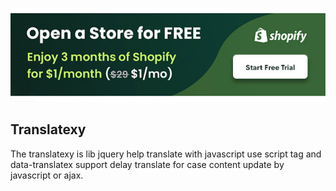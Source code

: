 [<img src="https://github.com/magepow/themeforest/blob/master/shopify/shopify_affiliate.jpg" >](https://shopify.pxf.io/VyL446)

## Translatexy
  The translatexy is lib jquery help translate with javascript use script tag and data-translatex support delay translate for case content update by javascript or ajax.

